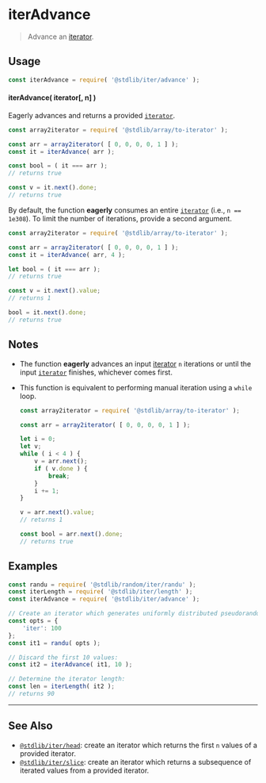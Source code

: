 <!--

@license Apache-2.0

Copyright (c) 2019 The Stdlib Authors.

Licensed under the Apache License, Version 2.0 (the "License");
you may not use this file except in compliance with the License.
You may obtain a copy of the License at

   http://www.apache.org/licenses/LICENSE-2.0

Unless required by applicable law or agreed to in writing, software
distributed under the License is distributed on an "AS IS" BASIS,
WITHOUT WARRANTIES OR CONDITIONS OF ANY KIND, either express or implied.
See the License for the specific language governing permissions and
limitations under the License.

-->

# iterAdvance

> Advance an [iterator][mdn-iterator-protocol].

<!-- Section to include introductory text. Make sure to keep an empty line after the intro `section` element and another before the `/section` close. -->

<section class="intro">

</section>

<!-- /.intro -->

<!-- Package usage documentation. -->

<section class="usage">

## Usage

```javascript
const iterAdvance = require( '@stdlib/iter/advance' );
```

#### iterAdvance( iterator\[, n] )

Eagerly advances and returns a provided [`iterator`][mdn-iterator-protocol].

```javascript
const array2iterator = require( '@stdlib/array/to-iterator' );

const arr = array2iterator( [ 0, 0, 0, 0, 1 ] );
const it = iterAdvance( arr );

const bool = ( it === arr );
// returns true

const v = it.next().done;
// returns true
```

By default, the function **eagerly** consumes an entire [`iterator`][mdn-iterator-protocol] (i.e., `n == 1e308`). To limit the number of iterations, provide a second argument.

```javascript
const array2iterator = require( '@stdlib/array/to-iterator' );

const arr = array2iterator( [ 0, 0, 0, 0, 1 ] );
const it = iterAdvance( arr, 4 );

let bool = ( it === arr );
// returns true

const v = it.next().value;
// returns 1

bool = it.next().done;
// returns true
```

</section>

<!-- /.usage -->

<!-- Package usage notes. Make sure to keep an empty line after the `section` element and another before the `/section` close. -->

<section class="notes">

## Notes

-   The function **eagerly** advances an input [iterator][mdn-iterator-protocol] `n` iterations or until the input [`iterator`][mdn-iterator-protocol] finishes, whichever comes first.

-   This function is equivalent to performing manual iteration using a `while` loop.

    ```javascript
    const array2iterator = require( '@stdlib/array/to-iterator' );

    const arr = array2iterator( [ 0, 0, 0, 0, 1 ] );

    let i = 0;
    let v;
    while ( i < 4 ) {
        v = arr.next();
        if ( v.done ) {
            break;
        }
        i += 1;
    }

    v = arr.next().value;
    // returns 1

    const bool = arr.next().done;
    // returns true
    ```

</section>

<!-- /.notes -->

<!-- Package usage examples. -->

<section class="examples">

## Examples

<!-- eslint no-undef: "error" -->

```javascript
const randu = require( '@stdlib/random/iter/randu' );
const iterLength = require( '@stdlib/iter/length' );
const iterAdvance = require( '@stdlib/iter/advance' );

// Create an iterator which generates uniformly distributed pseudorandom numbers:
const opts = {
    'iter': 100
};
const it1 = randu( opts );

// Discard the first 10 values:
const it2 = iterAdvance( it1, 10 );

// Determine the iterator length:
const len = iterLength( it2 );
// returns 90
```

</section>

<!-- /.examples -->

<!-- Section to include cited references. If references are included, add a horizontal rule *before* the section. Make sure to keep an empty line after the `section` element and another before the `/section` close. -->

<section class="references">

</section>

<!-- /.references -->

<!-- Section for related `stdlib` packages. Do not manually edit this section, as it is automatically populated. -->

<section class="related">

* * *

## See Also

-   <span class="package-name">[`@stdlib/iter/head`][@stdlib/iter/head]</span><span class="delimiter">: </span><span class="description">create an iterator which returns the first `n` values of a provided iterator.</span>
-   <span class="package-name">[`@stdlib/iter/slice`][@stdlib/iter/slice]</span><span class="delimiter">: </span><span class="description">create an iterator which returns a subsequence of iterated values from a provided iterator.</span>

</section>

<!-- /.related -->

<!-- Section for all links. Make sure to keep an empty line after the `section` element and another before the `/section` close. -->

<section class="links">

[mdn-iterator-protocol]: https://developer.mozilla.org/en-US/docs/Web/JavaScript/Reference/Iteration_protocols#The_iterator_protocol

<!-- <related-links> -->

[@stdlib/iter/head]: https://github.com/stdlib-js/stdlib/tree/develop/lib/node_modules/%40stdlib/iter/head

[@stdlib/iter/slice]: https://github.com/stdlib-js/stdlib/tree/develop/lib/node_modules/%40stdlib/iter/slice

<!-- </related-links> -->

</section>

<!-- /.links -->
